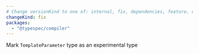 ```yaml
---
# Change versionKind to one of: internal, fix, dependencies, feature, deprecation, breaking
changeKind: fix
packages:
  - "@typespec/compiler"
---
```


Mark `TemplateParameter` type as an experimental type
